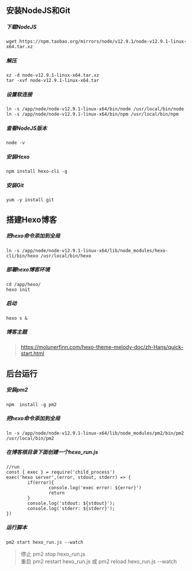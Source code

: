 ## 安装NodeJS和Git ##
##### 下载NodeJS #####
`wget https://npm.taobao.org/mirrors/node/v12.9.1/node-v12.9.1-linux-x64.tar.xz`
##### 解压 #####
```
xz -d node-v12.9.1-linux-x64.tar.xz
tar -xvf node-v12.9.1-linux-x64.tar
```
##### 设置软连接 #####
```
ln -s /app/node/node-v12.9.1-linux-x64/bin/node /usr/local/bin/node
ln -s /app/node/node-v12.9.1-linux-x64/bin/npm /usr/local/bin/npm
```
##### 查看NodeJS版本 #####
`node -v`
##### 安装Hexo #####
`npm install hexo-cli -g`
##### 安装Git #####
`yum -y install git`

## 搭建Hexo博客 ##
##### 把hexo命令添加到全局 #####
```
ln -s /app/node/node-v12.9.1-linux-x64/lib/node_modules/hexo-cli/bin/hexo /usr/local/bin/hexo
```
##### 部署hexo博客环境 #####
```
cd /app/hexo/
hexo init
```
##### 启动 #####
`hexo s &`

##### 博客主题 #####
> https://molunerfinn.com/hexo-theme-melody-doc/zh-Hans/quick-start.html

## 后台运行 ##
##### 安装pm2 #####
`npm  install -g pm2`
##### 把hexo命令添加到全局 #####
```
ln -s /app/node/node-v12.9.1-linux-x64/lib/node_modules/pm2/bin/pm2 /usr/local/bin/pm2
```
##### 在博客根目录下面创建一个hexo_run.js #####
```
//run
const { exec } = require('child_process')
exec('hexo server',(error, stdout, stderr) => {
        if(error){
                console.log('exec error: ${error}')
                return
        }
        console.log('stdout: ${stdout}');
        console.log('stderr: ${stderr}');
})
```
##### 运行脚本 #####
`pm2 start hexo_run.js --watch`
> 停止 pm2 stop hexo_run.js </br>
> 重启 pm2 restart hexo_run.js 或 pm2 reload hexo_run.js --watch